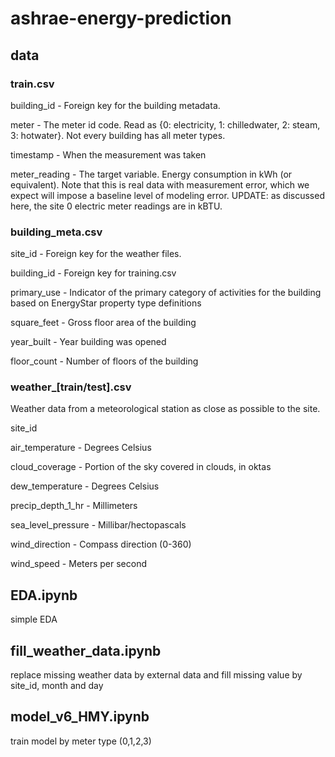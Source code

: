 # ashrae-energy-prediction
## data
### train.csv
building_id - Foreign key for the building metadata.

meter - The meter id code. Read as {0: electricity, 1: chilledwater, 2: steam, 3: hotwater}. Not every building has all meter types.

timestamp - When the measurement was taken

meter_reading - The target variable. Energy consumption in kWh (or equivalent). Note that this is real data with measurement error, which we expect will impose a baseline level of modeling error. UPDATE: as discussed here, the site 0 electric meter readings are in kBTU.

### building_meta.csv
site_id - Foreign key for the weather files.

building_id - Foreign key for training.csv

primary_use - Indicator of the primary category of activities for the building based on EnergyStar property type definitions

square_feet - Gross floor area of the building

year_built - Year building was opened

floor_count - Number of floors of the building

### weather_[train/test].csv
Weather data from a meteorological station as close as possible to the site.

site_id

air_temperature - Degrees Celsius

cloud_coverage - Portion of the sky covered in clouds, in oktas

dew_temperature - Degrees Celsius

precip_depth_1_hr - Millimeters

sea_level_pressure - Millibar/hectopascals

wind_direction - Compass direction (0-360)

wind_speed - Meters per second

## EDA.ipynb
simple EDA

## fill_weather_data.ipynb
replace missing weather data by external data and fill missing value by site_id, month and day

## model_v6_HMY.ipynb
train model by meter type (0,1,2,3)

